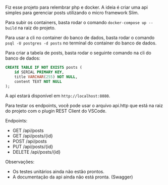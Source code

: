 Fiz esse projeto para relembrar php e docker. A ideia é criar uma api simples para gerenciar posts utilizando o micro framework Slim. 

Para subir os containers, basta rodar o comando `docker-compose up --build` na raiz do projeto.

Para usar a cli no container do banco de dados, basta rodar o comando `psql -U postgres -d posts` no terminal do container do banco de dados.

Para criar a tabela de posts, basta rodar o seguinte comando na cli do banco de dados:
```sql
CREATE TABLE IF NOT EXISTS posts (
    id SERIAL PRIMARY KEY,
    title VARCHAR(255) NOT NULL,
    content TEXT NOT NULL
);
```

A api estará disponível em `http://localhost:8080`.

Para testar os endpoints, você pode usar o arquivo api.http que está na raiz do projeto com o plugin REST Client do VSCode.

Endpoints:
- GET /api/posts
- GET /api/posts/{id}
- POST /api/posts
- PUT /api/posts/{id}
- DELETE /api/posts/{id}

Observações: 
- Os testes unitários ainda não estão prontos.
- A documentação da api ainda não está pronta. (Swagger)
